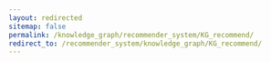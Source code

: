 ```yaml
---
layout: redirected
sitemap: false
permalink: /knowledge_graph/recommender_system/KG_recommend/
redirect_to: /recommender_system/knowledge_graph/KG_recommend/
---
```

